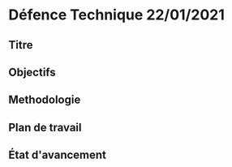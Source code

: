 
# Défence Technique 22/01/2021

## Titre 

## Objectifs

## Methodologie

## Plan de travail

## État d'avancement 